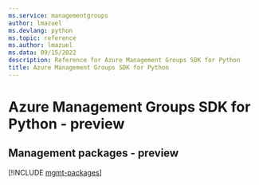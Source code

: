 ```yaml
---
ms.service: managementgroups
author: lmazuel
ms.devlang: python
ms.topic: reference
ms.author: lmazuel
ms.data: 09/15/2022
description: Reference for Azure Management Groups SDK for Python
title: Azure Management Groups SDK for Python
---
```

# Azure Management Groups SDK for Python - preview

## Management packages - preview
[!INCLUDE [mgmt-packages](management-groups-mgmt-index.md)]

